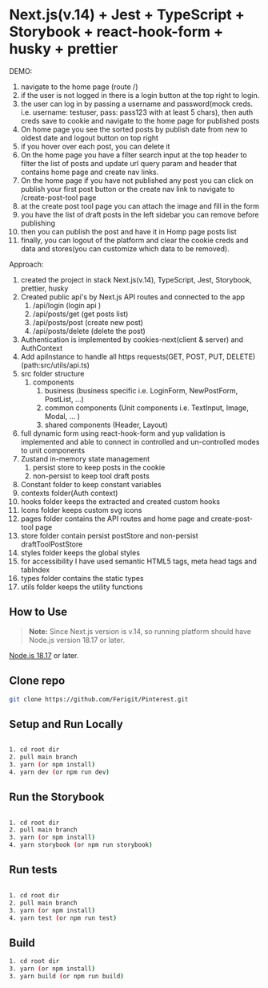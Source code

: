 # Next.js(v.14) + Jest + TypeScript + Storybook + react-hook-form + husky + prettier

DEMO:
1. navigate to the home page (route /)
2. if the user is not logged in there is a login button at the top right to login.
3. the user can log in by passing a username and password(mock creds. i.e. username: testuser, pass: pass123 with at least 5 chars), then auth creds save to cookie and navigate to the home page for published posts
4. On home page you see the sorted posts by publish date from new to oldest date and logout button on top right
5. if you hover over each post, you can delete it
6. On the home page you have a filter search input at the top header to filter the list of posts and update url query param and header that contains home page and create nav links.
7. On the home page if you have not published any post you can click on publish your first post button or the create nav link to navigate to /create-post-tool page
8. at the create post tool page you can attach the image and fill in the form
9. you have the list of draft posts in the left sidebar you can remove before publishing
10. then you can publish the post and have it in Homp page posts list
11. finally, you can logout of the platform and clear the cookie creds and data and stores(you can customize which data to be removed).


Approach:
1. created the project in stack Next.js(v.14), TypeScript, Jest, Storybook, prettier, husky
2. Created public api's by Next.js API routes and connected to the app
    1. /api/login (login api )
    2. /api/posts/get (get posts list)
    3. /api/posts/post (create new post)
    4. /api/posts/delete (delete the post)
3. Authentication is implemented by cookies-next(client & server) and AuthContext
4. Add apiInstance to handle all https requests(GET, POST, PUT, DELETE) (path:src/utils/api.ts)
5. src folder structure
    1. components 
        1. business (business specific i.e. LoginForm, NewPostForm, PostList, ...)
        2. common components (Unit components i.e. TextInput, Image, Modal, ... )
        3. shared components (Header, Layout)
6. full dynamic form using react-hook-form and yup validation is implemented and able to connect in controlled and un-controlled modes to unit components
7. Zustand in-memory state management
    1. persist store to keep posts in the cookie  
    2. non-persist to keep tool draft posts
8. Constant folder to keep constant variables
9. contexts folder(Auth context)
10. hooks folder keeps the extracted and created custom hooks
11. Icons folder keeps custom svg icons
12. pages folder contains the API routes and home page and create-post-tool page 
13. store folder contain persist postStore and non-persist draftToolPostStore
14. styles folder keeps the global styles
15. for accessibility I have used semantic HTML5 tags, meta head tags and tabIndex
16. types folder contains the static types 
17. utils folder keeps the utility functions


## How to Use
> **Note:** Since Next.js version is v.14, so running platform should have Node.js version 18.17 or later.

[Node.js 18.17](https://nodejs.org/en) or later.


## Clone repo
```bash
git clone https://github.com/Ferigit/Pinterest.git
```

## Setup and Run Locally
```bash

1. cd root dir
2. pull main branch
3. yarn (or npm install)
4. yarn dev (or npm run dev)

```
## Run the Storybook
```bash

1. cd root dir
2. pull main branch
3. yarn (or npm install)
4. yarn storybook (or npm run storybook)

```
## Run tests
```bash

1. cd root dir
2. pull main branch
3. yarn (or npm install)
4. yarn test (or npm run test)

```
## Build

```bash
1. cd root dir
3. yarn (or npm install)
3. yarn build (or npm run build)
```


